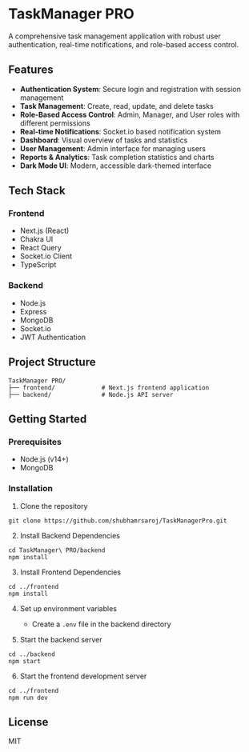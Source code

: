 # TaskManager PRO

A comprehensive task management application with robust user authentication, real-time notifications, and role-based access control.

## Features

- **Authentication System**: Secure login and registration with session management
- **Task Management**: Create, read, update, and delete tasks
- **Role-Based Access Control**: Admin, Manager, and User roles with different permissions
- **Real-time Notifications**: Socket.io based notification system
- **Dashboard**: Visual overview of tasks and statistics
- **User Management**: Admin interface for managing users
- **Reports & Analytics**: Task completion statistics and charts
- **Dark Mode UI**: Modern, accessible dark-themed interface

## Tech Stack

### Frontend
- Next.js (React)
- Chakra UI
- React Query
- Socket.io Client
- TypeScript

### Backend
- Node.js
- Express
- MongoDB
- Socket.io
- JWT Authentication

## Project Structure

```
TaskManager PRO/
├── frontend/             # Next.js frontend application
├── backend/              # Node.js API server
```

## Getting Started

### Prerequisites
- Node.js (v14+)
- MongoDB

### Installation

1. Clone the repository
```
git clone https://github.com/shubhamrsaroj/TaskManagerPro.git
```

2. Install Backend Dependencies
```
cd TaskManager\ PRO/backend
npm install
```

3. Install Frontend Dependencies
```
cd ../frontend
npm install
```

4. Set up environment variables
   - Create a `.env` file in the backend directory

5. Start the backend server
```
cd ../backend
npm start
```

6. Start the frontend development server
```
cd ../frontend
npm run dev
```

## License

MIT 